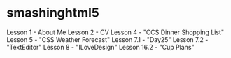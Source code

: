 # smashinghtml5
Lesson 1 - About Me
Lesson 2 - CV
Lesson 4 - "CCS Dinner Shopping List"
Lesson 5 - "CSS Weather Forecast"
Lesson 7.1 - "Day25"
Lesson 7.2 -"TextEditor"
Lesson 8 - "ILoveDesign"
Lesson 16.2 - "Cup Plans"